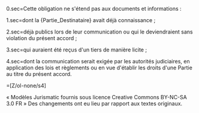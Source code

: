 0.sec=Cette obligation ne s'étend pas aux documents et informations :

1.sec=dont la {Partie_Destinataire} avait déjà connaissance ;

2.sec=déjà publics lors de leur communication ou qui le deviendraient sans violation du présent accord ;

3.sec=qui auraient été reçus d'un tiers de manière licite ;

4.sec=dont la communication serait exigée par les autorités judiciaires, en application des lois et règlements ou en vue d'établir les droits d'une Partie au titre du présent accord.

=[Z/ol-none/s4]

« Modèles Jurismatic fournis sous licence Creative Commons BY-NC-SA 3.0 FR » Des changements ont eu lieu par rapport aux textes originaux.
